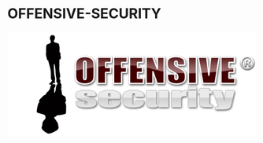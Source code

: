 # OFFENSIVE-SECURITY
![](https://github.com/nu11secur1ty/OFFENSIVE-SECURITY/blob/master/wall/offsec2.png)
